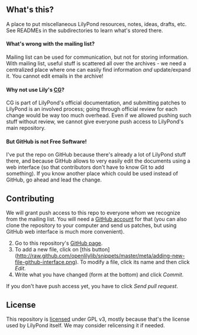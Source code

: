 What's this?
------------

A place to put miscellaneous LilyPond resources, notes, ideas, drafts, etc.
See READMEs in the subdirectories to learn what's stored there.

#### What's wrong with the mailing list?

Mailing list can be used for communication, but not for storing information.
With mailing list, useful stuff is scattered all over the archives -
we need a centralized place where one can easily find information
*and* update/expand it.  You cannot edit emails in the archive!

#### Why not use Lily's [CG](http://lilypond.org/doc/v2.19/Documentation/contributor/index.html)?

CG is part of LilyPond's official documentation, and submitting patches to LilyPond
is an involved process; going through official review for each change would be
way too much overhead.  Even if we allowed pushing such stuff without review,
we cannot give everyone push access to LilyPond's main repository.

#### But GitHub is not Free Software!

I've put the repo on GitHub because there's already a lot of LilyPond stuff there,
and because GitHub allows to very easily edit the documents using a web interface
(so that contributors don't have to know Git to add something).
If you know another place which could be used instead of GitHub, go ahead and lead
the change.


Contributing
------------

We will grant push access to this repo to everyone whom we recognize from the
mailing list.  You will need a [GitHub account](http://github.com/) for that
(you can also clone the repository to your computer and send us patches, but
using GitHub web interface is much more convenient).

2. Go to this repository's
[GitHub page](https://github.com/openlilylib/development-resources).
3. To add a new file, click on [this button]
(http://raw.github.com/openlilylib/snippets/master/meta/adding-new-file-github-interface.png).
To modify a file, click its name and then click _Edit_.
5. Write what you have changed (form at the bottom)
and click _Commit_.

If you don't have push access yet, you have to click _Send pull request_.


License
-------

This repository is [licensed](LICENSE) under GPL v3, mostly because
that's the license used by LilyPond itself.  We may consider relicensing
it if needed.
